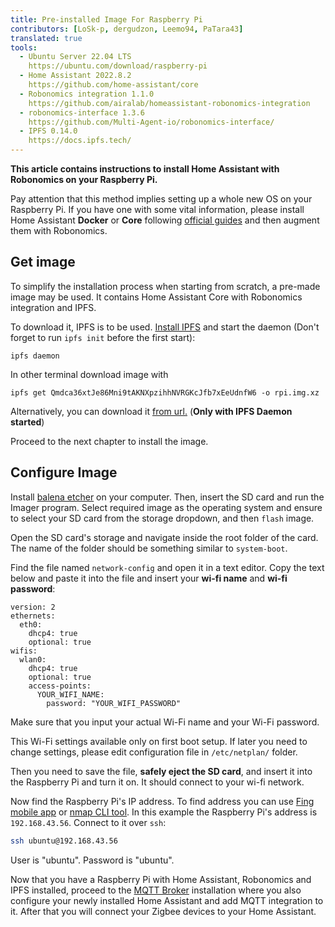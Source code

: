 ```yaml
---
title: Pre-installed Image For Raspberry Pi
contributors: [LoSk-p, dergudzon, Leemo94, PaTara43]
translated: true
tools:   
  - Ubuntu Server 22.04 LTS
    https://ubuntu.com/download/raspberry-pi
  - Home Assistant 2022.8.2
    https://github.com/home-assistant/core
  - Robonomics integration 1.1.0
    https://github.com/airalab/homeassistant-robonomics-integration
  - robonomics-interface 1.3.6
    https://github.com/Multi-Agent-io/robonomics-interface/
  - IPFS 0.14.0
    https://docs.ipfs.tech/
---
```


**This article contains instructions to install Home Assistant with Robonomics on your Raspberry Pi.**

<robo-wiki-note type="warning" title="Clean set up">

  Pay attention that this method implies setting up a whole new OS on your Raspberry Pi. If you have one with some vital
  information, please install Home Assistant **Docker** or **Core** following 
  [official guides](https://www.home-assistant.io/installation/raspberrypi) and then augment them with Robonomics.

</robo-wiki-note>

## Get image

To simplify the installation process when starting from scratch, a pre-made image may be used. It contains Home Assistant
Core with Robonomics integration and IPFS.

To download it, IPFS is to be used. [Install IPFS](https://docs.ipfs.tech/install/command-line/) and start the daemon 
(Don't forget to run `ipfs init` before the first start):
```shell
ipfs daemon
```

In other terminal download image with

```shell
ipfs get Qmdca36xtJe86Mni9tAKNXpzihhNVRGKcJfb7xEeUdnfW6 -o rpi.img.xz
```

<robo-wiki-note type="note" title="Browser alternative">

  Alternatively, you can download it 
  [from url.](https://ipfs.io/ipfs/Qmdca36xtJe86Mni9tAKNXpzihhNVRGKcJfb7xEeUdnfW6?filename=rpi_hass.img.gz) 
  (**Only with IPFS Daemon started**)

</robo-wiki-note>


Proceed to the next chapter to install the image.

## Configure Image

Install [balena etcher](https://www.balena.io/etcher/) on your computer. Then, insert the SD card and run the Imager program. 
Select required image as the operating system and ensure to select your SD card from the storage dropdown, and then `flash` image.

<robo-wiki-picture src="home-assistant/balena.jpg" alt="Balena installer" />

Open the SD card's storage and navigate inside the root folder of the card. The name of the folder should be something similar to `system-boot`.

Find the file named `network-config` and open it in a text editor. Copy the text below and paste it into the file and insert your **wi-fi name** and **wi-fi password**:

```
version: 2
ethernets: 
  eth0:
    dhcp4: true
    optional: true
wifis:
  wlan0:
    dhcp4: true
    optional: true
    access-points:
      YOUR_WIFI_NAME:
        password: "YOUR_WIFI_PASSWORD"
```

<robo-wiki-note type="warning">

  Make sure that you input your actual Wi-Fi name and your Wi-Fi password.

</robo-wiki-note>

<robo-wiki-note type="note">This Wi-Fi settings available only on first boot setup.
If later you need to change settings, please edit configuration file in `/etc/netplan/` folder. 
</robo-wiki-note>

Then you need to save the file, **safely eject the SD card**, and insert it into the Raspberry Pi and turn it on. It should connect to your wi-fi network. 

Now find the Raspberry Pi's IP address. To find address you can use [Fing mobile app](https://www.fing.com/products)
or [nmap CLI tool](https://vitux.com/find-devices-connected-to-your-network-with-nmap/).  In this example the Raspberry Pi's address is `192.168.43.56`.
Connect to it over `ssh`:

```bash
ssh ubuntu@192.168.43.56
```

<robo-wiki-note type="note"> User is "ubuntu". Password is "ubuntu". </robo-wiki-note>


Now that you have a Raspberry Pi with Home Assistant, Robonomics and IPFS installed, proceed to the [MQTT Broker](/docs/mqtt-and-hass-setup/)
installation where you also configure your newly installed Home Assistant and add MQTT integration to it. After that you will
connect your Zigbee devices to your Home Assistant.